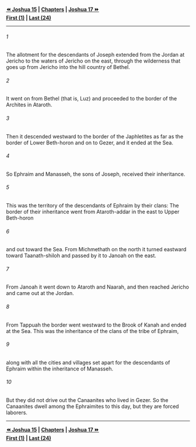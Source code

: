   
**[⏪ Joshua 15](./Joshua%2015.md) | [Chapters](./_index.md) | [Joshua 17 ⏩](./Joshua%2017.md)**  
**[First (1)](./Joshua%201.md) | [Last (24)](./Joshua%2024.md)**  
  
---  
  
###### 1  
The allotment for the descendants of Joseph extended from the Jordan at Jericho to the waters of Jericho on the east, through the wilderness that goes up from Jericho into the hill country of Bethel.  
  
###### 2  
It went on from Bethel (that is, Luz) and proceeded to the border of the Archites in Ataroth.  
  
###### 3  
Then it descended westward to the border of the Japhletites as far as the border of Lower Beth-horon and on to Gezer, and it ended at the Sea.  
  
###### 4  
So Ephraim and Manasseh, the sons of Joseph, received their inheritance.  
  
###### 5  
This was the territory of the descendants of Ephraim by their clans: The border of their inheritance went from Ataroth-addar in the east to Upper Beth-horon  
  
###### 6  
and out toward the Sea. From Michmethath on the north it turned eastward toward Taanath-shiloh and passed by it to Janoah on the east.  
  
###### 7  
From Janoah it went down to Ataroth and Naarah, and then reached Jericho and came out at the Jordan.  
  
###### 8  
From Tappuah the border went westward to the Brook of Kanah and ended at the Sea. This was the inheritance of the clans of the tribe of Ephraim,  
  
###### 9  
along with all the cities and villages set apart for the descendants of Ephraim within the inheritance of Manasseh.  
  
###### 10  
But they did not drive out the Canaanites who lived in Gezer. So the Canaanites dwell among the Ephraimites to this day, but they are forced laborers.  
  
  
---  
  
**[⏪ Joshua 15](./Joshua%2015.md) | [Chapters](./_index.md) | [Joshua 17 ⏩](./Joshua%2017.md)**  
**[First (1)](./Joshua%201.md) | [Last (24)](./Joshua%2024.md)**  
  
